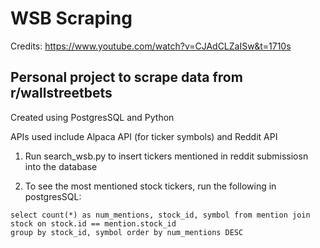 # WSB Scraping

Credits: https://www.youtube.com/watch?v=CJAdCLZaISw&t=1710s

## Personal project to scrape data from r/wallstreetbets 



Created using PostgresSQL and Python

APIs used include Alpaca API (for ticker symbols) and Reddit API 




1. Run search_wsb.py to insert tickers mentioned in reddit submissiosn into the database 


2. To see the most mentioned stock tickers, run the following in postgresSQL: 
```
select count(*) as num_mentions, stock_id, symbol from mention join stock on stock.id == mention.stock_id 
group by stock_id, symbol order by num_mentions DESC
```
